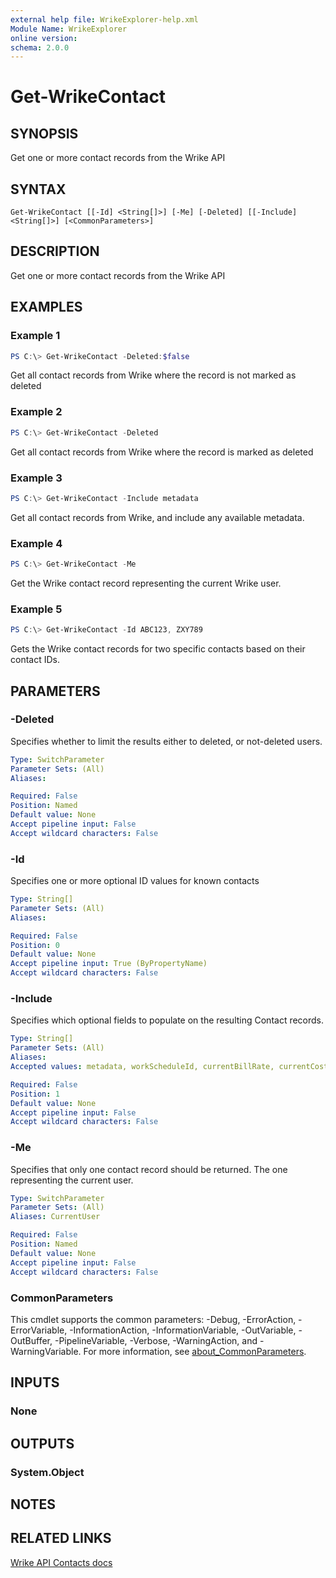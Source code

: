 ```yaml
---
external help file: WrikeExplorer-help.xml
Module Name: WrikeExplorer
online version:
schema: 2.0.0
---
```


# Get-WrikeContact

## SYNOPSIS
Get one or more contact records from the Wrike API

## SYNTAX

```
Get-WrikeContact [[-Id] <String[]>] [-Me] [-Deleted] [[-Include] <String[]>] [<CommonParameters>]
```

## DESCRIPTION
Get one or more contact records from the Wrike API

## EXAMPLES

### Example 1
```powershell
PS C:\> Get-WrikeContact -Deleted:$false
```

Get all contact records from Wrike where the record is not marked as deleted

### Example 2
```powershell
PS C:\> Get-WrikeContact -Deleted
```

Get all contact records from Wrike where the record is marked as deleted

### Example 3
```powershell
PS C:\> Get-WrikeContact -Include metadata
```

Get all contact records from Wrike, and include any available metadata.

### Example 4
```powershell
PS C:\> Get-WrikeContact -Me
```

Get the Wrike contact record representing the current Wrike user.

### Example 5
```powershell
PS C:\> Get-WrikeContact -Id ABC123, ZXY789
```

Gets the Wrike contact records for two specific contacts based on their contact IDs.

## PARAMETERS

### -Deleted
Specifies whether to limit the results either to deleted, or not-deleted users.

```yaml
Type: SwitchParameter
Parameter Sets: (All)
Aliases:

Required: False
Position: Named
Default value: None
Accept pipeline input: False
Accept wildcard characters: False
```

### -Id
Specifies one or more optional ID values for known contacts

```yaml
Type: String[]
Parameter Sets: (All)
Aliases:

Required: False
Position: 0
Default value: None
Accept pipeline input: True (ByPropertyName)
Accept wildcard characters: False
```

### -Include
Specifies which optional fields to populate on the resulting Contact records.

```yaml
Type: String[]
Parameter Sets: (All)
Aliases:
Accepted values: metadata, workScheduleId, currentBillRate, currentCostRate

Required: False
Position: 1
Default value: None
Accept pipeline input: False
Accept wildcard characters: False
```

### -Me
Specifies that only one contact record should be returned. The one representing the current user.

```yaml
Type: SwitchParameter
Parameter Sets: (All)
Aliases: CurrentUser

Required: False
Position: Named
Default value: None
Accept pipeline input: False
Accept wildcard characters: False
```

### CommonParameters
This cmdlet supports the common parameters: -Debug, -ErrorAction, -ErrorVariable, -InformationAction, -InformationVariable, -OutVariable, -OutBuffer, -PipelineVariable, -Verbose, -WarningAction, and -WarningVariable. For more information, see [about_CommonParameters](http://go.microsoft.com/fwlink/?LinkID=113216).

## INPUTS

### None

## OUTPUTS

### System.Object
## NOTES

## RELATED LINKS

[Wrike API Contacts docs](https://developers.wrike.com/api/v4/contacts/)
